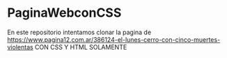 # PaginaWebconCSS
En este repositorio intentamos clonar la pagina de https://www.pagina12.com.ar/386124-el-lunes-cerro-con-cinco-muertes-violentas
CON CSS Y HTML SOLAMENTE

